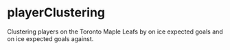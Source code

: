 # playerClustering
Clustering players on the Toronto Maple Leafs by on ice expected goals and on ice expected goals against. 

